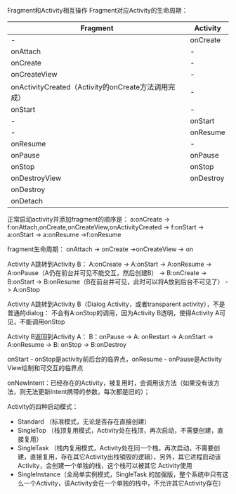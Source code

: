 Fragment和Activity相互操作
Fragment对应Activity的生命周期：

|Fragment|Activity|
|-|-|
|-|onCreate|
|onAttach|-|
|onCreate|-|
|onCreateView|-|
|onActivityCreated（Activity的onCreate方法调用完成）|-|
|onStart |-|
|-|onStart|
|-|onResume|
|onResume|-|
|onPause|onPause|
|onStop	|onStop	|
|onDestroyView|onDestroy|
|onDestroy||
|onDetach||

正常启动activity并添加fragment的顺序是：
a:onCreate -> f:onAttach,onCreate,onCreateView,onActivityCreated  -> f:onStart  -> a:onStart -> a:onResume ->f:onResume

fragment生命周期：
onAttach -> onCreate ->onCreateView -> on

Activity A跳转到Activity B：
A:onCreate  ->  A:onStart  -> A:onResume  -> A:onPause（A仍在前台并可见不能交互，然后创建B） -> B:onCreate  -> B:onStart -> B:onResume（B在前台并可见，此时可以将A放到后台不可见了） -> A:onStop

Activity A跳转到Activity B（Dialog Activity，或者transparent activity），不是普通的dialog：
不会有A:onStop的调用，因为Activity B透明，使得Activity A可见，不能调用onStop

Activity B返回到Activity A：
B：onPause -> A: onRestart -> A:onStart -> A:onResume -> B: onStop -> B:onDestroy

onStart - onStop是activity前后台的临界点，onResume - onPause是Activity View绘制和可交互的临界点

onNewIntent：已经存在的Activity，被复用时，会调用该方法（如果没有该方法，则无法更新Intent携带的参数，每次都是旧的）；

Activity的四种启动模式：
- Standard （标准模式，无论是否存在直接创建）
- SingleTop （栈顶复用模式，Activity处在栈顶，再次启动，不需要创建，直接复用）
- SingleTask （栈内复用模式，Activity处在同一个栈，再次启动，不需要创建，直接复用，存在其它Activity出栈销毁的逻辑），另外，其它进程启动该Activity，会创建一个单独的栈，这个栈可以被其它					Activity使用
- SingleInstance（全局单实例模式，SingleTask 的加强版，整个系统中只有这么一个Activity，该Activity会在一个单独的栈中，不允许其它Activity存在）